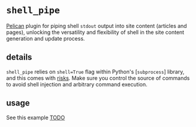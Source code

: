 # `shell_pipe`

[Pelican](https://blog.getpelican.com/) plugin for piping shell `stdout` output into site content (articles and pages), unlocking the versatility and flexibility of shell in the site content generation and update process.

## details

`shell_pipe` relies on `shell=True` flag within Python's [`subprocess`] library, and this comes with [risks](https://docs.python.org/2/library/subprocess.html#frequently-used-arguments).
Make sure you control the source of commands to avoid shell injection and arbitrary command execution. 

## usage

See this example [TODO]()





